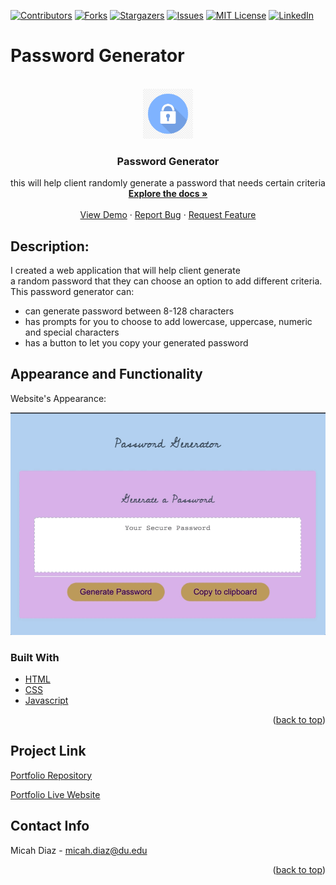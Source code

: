 [![Contributors][contributors-shield]][contributors-url]
[![Forks][forks-shield]][forks-url]
[![Stargazers][stars-shield]][stars-url]
[![Issues][issues-shield]][issues-url]
[![MIT License][license-shield]][license-url]
[![LinkedIn][linkedin-shield]][linkedin-url]

# Password Generator
<!-- PROJECT LOGO -->
<br />
<div align="center">
  <a href="https://github.com/micsdz/password-generator">
    <img src="Assets/Images/kissclipart-cyber-security-lock-png-clipart-computer-security-e5885498dc62118e.jpeg" alt="Logo" width="80" height="80">
  </a>

<h3 align="center">Password Generator</h3>

  <p align="center">
    this will help client randomly generate a password that needs certain criteria
    <br />
    <a href="https://github.com/micsdz/Micah-Portfolio-Website"><strong>Explore the docs »</strong></a>
    <br />
    <br />
    <a href="https://micsdz.github.io/password-generator/">View Demo</a>
    ·
    <a href="https://github.com/micsdz/password-generator/issues">Report Bug</a>
    ·
    <a href="https://github.com/micsdz/password-generator/issues">Request Feature</a>
  </p>
</div>

## Description:
I created a web application that will help client generate 
<br/> a random password that they can choose an option to add different criteria.
This password generator can:
- can generate password between 8-128 characters
- has prompts for you to choose to add lowercase, uppercase, numeric and special characters
- has a button to let you copy your generated password

## Appearance and Functionality

Website's Appearance:

![Appearance](Assets/gif/passwordgenerator.gif)

### Built With

* [HTML](https://en.wikipedia.org/wiki/HTML)
* [CSS](https://developer.mozilla.org/en-US/docs/Learn/CSS/First_steps/What_is_CSS)
* [Javascript](https://www.javascript.com)

<p align="right">(<a href="#top">back to top</a>)</p>

## Project Link
[Portfolio Repository](https://github.com/micsdz/password-generator)

[Portfolio Live Website](https://micsdz.github.io/password-generator/)

## Contact Info
Micah Diaz - micah.diaz@du.edu

<p align="right">(<a href="#top">back to top</a>)</p>

<!-- MARKDOWN LINKS & IMAGES -->
<!-- https://www.markdownguide.org/basic-syntax/#reference-style-links -->
[contributors-shield]: https://img.shields.io/github/contributors/github_username/repo_name.svg?style=for-the-badge
[contributors-url]: https://github.com/github_username/repo_name/graphs/contributors
[forks-shield]: https://img.shields.io/github/forks/github_username/repo_name.svg?style=for-the-badge
[forks-url]: https://github.com/github_username/repo_name/network/members
[stars-shield]: https://img.shields.io/github/stars/theresaqueryforthat/website_accessibility_refactor.svg?style=for-the-badge
[stars-url]: https://github.com/theresaqueryforthat/website_accessibility_refactor/stargazers
[issues-shield]: https://img.shields.io/github/issues/theresaqueryforthat/website_accessibility_refactor.svg?style=for-the-badge
[issues-url]: https://github.com/theresaqueryforthat/website_accessibility_refactor/issues
[license-shield]: https://img.shields.io/github/license/theresaqueryforthat/website_accessibility_refactor.svg?style=for-the-badge
[license-url]: https://github.com/theresaqueryforthat/website_accessibility_refactor/blob/master/LICENSE.txt
[linkedin-shield]: https://img.shields.io/badge/-LinkedIn-black.svg?style=for-the-badge&logo=linkedin&colorB=555
[linkedin-url]: https://www.linkedin.com/in/mdiaz06/

